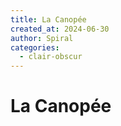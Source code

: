 ```yaml
---
title: La Canopée
created_at: 2024-06-30
author: Spiral
categories:
  - clair-obscur
---
```

# La Canopée
